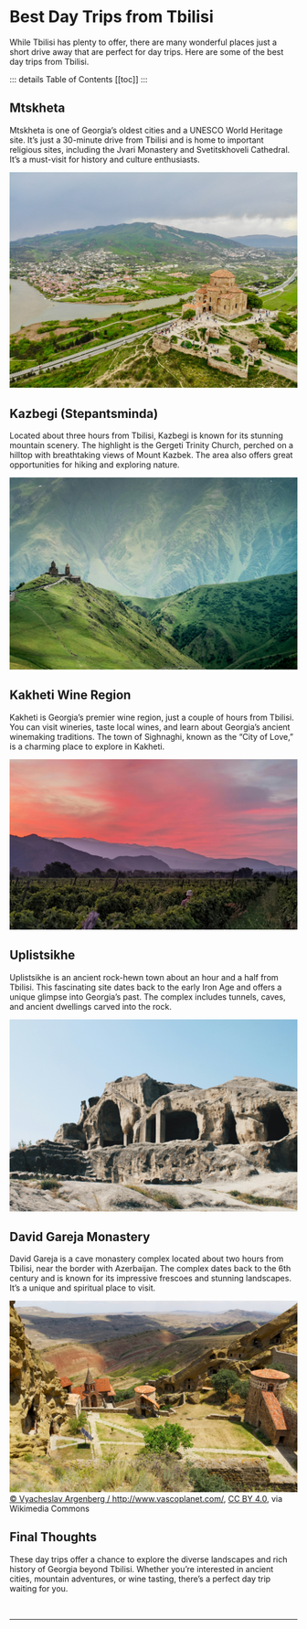 # Best Day Trips from Tbilisi

While Tbilisi has plenty to offer, there are many wonderful places just a short drive away that are perfect for day trips. Here are some of the best day trips from Tbilisi.

::: details Table of Contents
[[toc]]
:::
## Mtskheta

Mtskheta is one of Georgia’s oldest cities and a UNESCO World Heritage site. It’s just a 30-minute drive from Tbilisi and is home to important religious sites, including the Jvari Monastery and Svetitskhoveli Cathedral. It’s a must-visit for history and culture enthusiasts.

![Jvari Monastery](../../../assets/jvari-monastery-mtskheta-georgia.jpg)
## Kazbegi (Stepantsminda)

Located about three hours from Tbilisi, Kazbegi is known for its stunning mountain scenery. The highlight is the Gergeti Trinity Church, perched on a hilltop with breathtaking views of Mount Kazbek. The area also offers great opportunities for hiking and exploring nature.

![Kazbegi](../../../assets/kazbegi-gergeti-georgia.jpg)

## Kakheti Wine Region

Kakheti is Georgia’s premier wine region, just a couple of hours from Tbilisi. You can visit wineries, taste local wines, and learn about Georgia’s ancient winemaking traditions. The town of Sighnaghi, known as the “City of Love,” is a charming place to explore in Kakheti.

![Kakheti](../../../assets/kakheti-wine-region-georgia.jpg)
## Uplistsikhe

Uplistsikhe is an ancient rock-hewn town about an hour and a half from Tbilisi. This fascinating site dates back to the early Iron Age and offers a unique glimpse into Georgia’s past. The complex includes tunnels, caves, and ancient dwellings carved into the rock.

![Uplistsikhe](../../../assets/uplistsikhe-georgia.jpg)
## David Gareja Monastery

David Gareja is a cave monastery complex located about two hours from Tbilisi, near the border with Azerbaijan. The complex dates back to the 6th century and is known for its impressive frescoes and stunning landscapes. It’s a unique and spiritual place to visit.

![David Gareja Monastery](../../../assets/david-gareja-monastery-georgia-wikimedia.jpg)
<a href="https://commons.wikimedia.org/wiki/File:David_Gareja_Monastery_2,_Georgia.jpg">© Vyacheslav Argenberg / http://www.vascoplanet.com/</a>, <a href="https://creativecommons.org/licenses/by/4.0">CC BY 4.0</a>, via Wikimedia Commons
## Final Thoughts

These day trips offer a chance to explore the diverse landscapes and rich history of Georgia beyond Tbilisi. Whether you’re interested in ancient cities, mountain adventures, or wine tasting, there’s a perfect day trip waiting for you.

&nbsp;

-----
&nbsp;

<!--@include: @/services-block.md-->